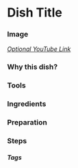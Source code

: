 # Dish Title

### Image

[*Optional YouTube Link*]()

### Why this dish?

### Tools

### Ingredients

### Preparation

### Steps

##### Tags
